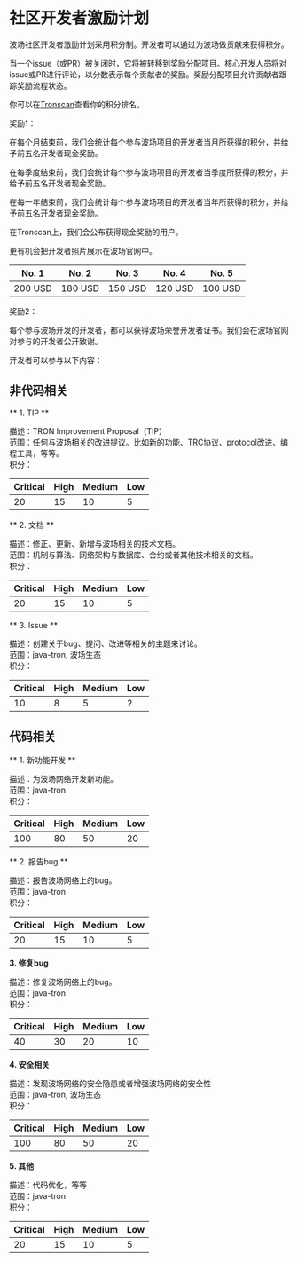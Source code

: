 <h1>社区开发者激励计划</h1>

波场社区开发者激励计划采用积分制。开发者可以通过为波场做贡献来获得积分。    

当一个issue（或PR）被关闭时，它将被转移到奖励分配项目。核心开发人员将对issue或PR进行评论，以分数表示每个贡献者的奖励。奖励分配项目允许贡献者跟踪奖励流程状态。   

你可以在[Tronscan](https://tronscan.org/#/developersreward)查看你的积分排名。     

奖励1：  

在每个月结束前，我们会统计每个参与波场项目的开发者当月所获得的积分，并给予前五名开发者现金奖励。    

在每季度结束前，我们会统计每个参与波场项目的开发者当季度所获得的积分，并给予前五名开发者现金奖励。    

在每一年结束前，我们会统计每个参与波场项目的开发者当年所获得的积分，并给予前五名开发者现金奖励。   

在Tronscan上，我们会公布获得现金奖励的用户。  

更有机会把开发者照片展示在波场官网中。    

| No. 1   |  No. 2    |   No. 3  |   No. 4   |   No. 5   |
|---------|-----------|----------|-----------|-----------|
| 200 USD |  180 USD  | 150 USD  |  120 USD  |  100 USD  |

奖励2：

每个参与波场开发的开发者，都可以获得波场荣誉开发者证书。我们会在波场官网对参与的开发者公开致谢。    


开发者可以参与以下内容：  

## 非代码相关

** 1. TIP **

描述：TRON Improvement Proposal（TIP）  
范围：任何与波场相关的改进提议。比如新的功能、TRC协议、protocol改进、编程工具，等等。       
积分：

| Critical  |   High    |  Medium  |     Low   |
|-----------|-----------|----------|-----------|
|    20     |    15     |    10    |      5    |

** 2. 文档  **

描述：修正、更新、新增与波场相关的技术文档。  
范围：机制与算法、网络架构与数据库、合约或者其他技术相关的文档。   
积分： 

| Critical  |   High    |  Medium  |     Low   |
|-----------|-----------|----------|-----------|
|    20     |    15     |    10    |      5    |

** 3. Issue **  

描述：创建关于bug、提问、改进等相关的主题来讨论。   
范围：java-tron, 波场生态   
积分：

| Critical  |   High    |  Medium  |     Low   |
|-----------|-----------|----------|-----------|
|    10     |    8      |    5     |      2    |

## 代码相关

** 1. 新功能开发 **

描述：为波场网络开发新功能。  
范围：java-tron    
积分：

| Critical  |   High    |  Medium  |     Low   |
|-----------|-----------|----------|-----------|
|    100    |    80     |    50    |     20    |

** 2. 报告bug **

描述：报告波场网络上的bug。   
范围：java-tron     
积分：

| Critical  |   High    |  Medium  |     Low   |
|-----------|-----------|----------|-----------|
|    20     |    15     |    10    |     5     |

**3. 修复bug**

描述：修复波场网络上的bug。     
范围：java-tron     
积分：

| Critical  |   High    |  Medium  |     Low   |
|-----------|-----------|----------|-----------|
|    40     |    30     |    20    |     10    |

**4. 安全相关**

描述：发现波场网络的安全隐患或者增强波场网络的安全性    
范围：java-tron, 波场生态   
积分：

| Critical  |   High    |  Medium  |     Low   |
|-----------|-----------|----------|-----------|
|    100    |    80     |    50    |     20    |

**5. 其他**

描述：代码优化，等等    
范围：java-tron     
积分：  

| Critical  |   High    |  Medium  |     Low   |
|-----------|-----------|----------|-----------|
|    20     |     15    |    10    |      5    |

